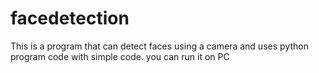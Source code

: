 # facedetection
This is a program that can detect faces using a camera and uses python program code with simple code. you can run it on PC
